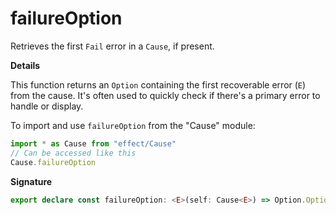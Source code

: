 # failureOption

Retrieves the first `Fail` error in a `Cause`, if present.

**Details**

This function returns an `Option` containing the first recoverable error
(`E`) from the cause. It's often used to quickly check if there's a primary
error to handle or display.

To import and use `failureOption` from the "Cause" module:

```ts
import * as Cause from "effect/Cause"
// Can be accessed like this
Cause.failureOption
```

**Signature**

```ts
export declare const failureOption: <E>(self: Cause<E>) => Option.Option<E>
```
